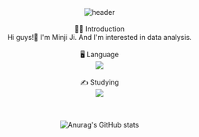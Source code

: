 <div align="center">
  <img src="https://capsule-render.vercel.app/api?type=wave&color=auto&height=300&section=header&text=Hello%20I%20am%20Minji&fontSize=60" alt="header"/>
  <br><br>
  🙋‍♀️ Introduction<br>
  Hi guys!👋 I'm Minji Ji. And I'm interested in data analysis.
  <br><br>
  🖥 Language
  <br>
  <a href="https://simpleicons.org/" target="_blank"><img src="https://img.shields.io/badge/python-3776AB?style=flat-square&logo=python&logoColor=white"/></a>
  <br><br>
  ✍ Studying
  <br>
  <a href="https://simpleicons.org/" target="_blank"><img src="https://img.shields.io/badge/python-3776AB?style=flat-square&logo=python&logoColor=white"/></a>

 <br><br>
  ![Anurag's GitHub stats](https://github-readme-stats.vercel.app/api?username=JIMINJI1&show_icons=true&theme=merko)
</div>
